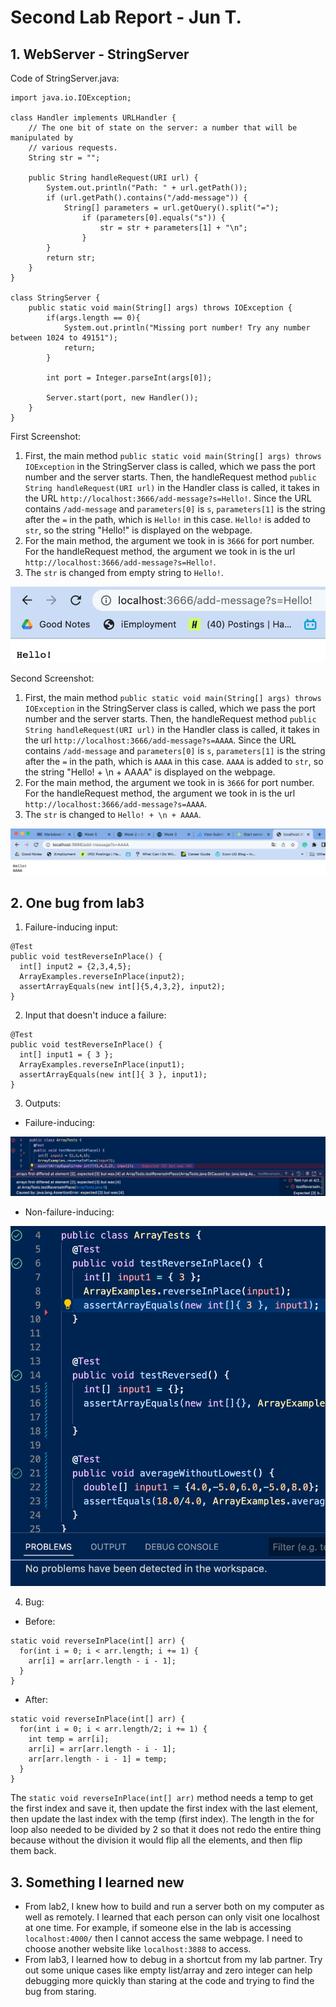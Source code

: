 # Second Lab Report - Jun T.
## 1. WebServer - StringServer
Code of StringServer.java:
```
import java.io.IOException;

class Handler implements URLHandler {
    // The one bit of state on the server: a number that will be manipulated by
    // various requests.
    String str = "";

    public String handleRequest(URI url) {
        System.out.println("Path: " + url.getPath());
        if (url.getPath().contains("/add-message")) {
            String[] parameters = url.getQuery().split("=");
                if (parameters[0].equals("s")) {
                    str = str + parameters[1] + "\n";
                }
        }
        return str;
    }
}

class StringServer {
    public static void main(String[] args) throws IOException {
        if(args.length == 0){
            System.out.println("Missing port number! Try any number between 1024 to 49151");
            return;
        }

        int port = Integer.parseInt(args[0]);

        Server.start(port, new Handler());
    }
}
```

First Screenshot:
1. First, the main method `public static void main(String[] args) throws IOException` in the StringServer class is called, which we pass the port number and the server starts. Then, the handleRequest method `public String handleRequest(URI url)` in the Handler class is called, it takes in the URL `http://localhost:3666/add-message?s=Hello!`. Since the URL contains `/add-message` and `parameters[0]` is `s`, `parameters[1]` is the string after the `=` in the path, which is `Hello!` in this case. `Hello!` is added to `str`, so the string "Hello!" is displayed on the webpage. 
2. For the main method, the argument we took in is `3666` for port number. For the handleRequest method, the argument we took in is the url `http://localhost:3666/add-message?s=Hello!`.
3. The `str` is changed from empty string to `Hello!`.

![Image](FirstScreenshot.png)

Second Screenshot:
1. First, the main method `public static void main(String[] args) throws IOException` in the StringServer class is called, which we pass the port number and the server starts. Then, the handleRequest method `public String handleRequest(URI url)` in the Handler class is called, it takes in the url `http://localhost:3666/add-message?s=AAAA`. Since the URL contains `/add-message` and `parameters[0]` is `s`, `parameters[1]` is the string after the `=` in the path, which is `AAAA` in this case. `AAAA` is added to `str`, so the string "Hello! + \n + AAAA" is displayed on the webpage. 
2. For the main method, the argument we took in is `3666` for port number. For the handleRequest method, the argument we took in is the url `http://localhost:3666/add-message?s=AAAA`.
3. The `str` is changed to `Hello! + \n + AAAA`.

![Image](SecondScreenshot.png)

## 2. One bug from lab3
1. Failure-inducing input:
```
@Test 
public void testReverseInPlace() {
  int[] input2 = {2,3,4,5};
  ArrayExamples.reverseInPlace(input2);
  assertArrayEquals(new int[]{5,4,3,2}, input2);
}
```

2. Input that doesn't induce a failure:
```
@Test 
public void testReverseInPlace() {
  int[] input1 = { 3 };
  ArrayExamples.reverseInPlace(input1);
  assertArrayEquals(new int[]{ 3 }, input1);
}
```

3. Outputs:
  * Failure-inducing:
  
  ![Image](FailureInput.png)
  
  * Non-failure-inducing:
  
  ![Image](Nonfailure.png)
  
4. Bug:
  * Before:
```
static void reverseInPlace(int[] arr) {
  for(int i = 0; i < arr.length; i += 1) {
    arr[i] = arr[arr.length - i - 1];
  }
}
```
  * After:
```
static void reverseInPlace(int[] arr) {
  for(int i = 0; i < arr.length/2; i += 1) {
    int temp = arr[i];
    arr[i] = arr[arr.length - i - 1];
    arr[arr.length - i - 1] = temp;
  }
}
```
The `static void reverseInPlace(int[] arr)` method needs a temp to get the first index and save it, then update the first index with the last element, then update the last index with the temp (first index). The length in the for loop also needed to be divided by 2 so that it does not redo the entire thing because without the division it would flip all the elements, and then flip them back. 

## 3. Something I learned new
* From lab2, I knew how to build and run a server both on my computer as well as remotely. I learned that each person can only visit one localhost at one time. For example, if someone else in the lab is accessing `localhost:4000/` then I cannot access the same webpage. I need to choose another website like `localhost:3888` to access.
* From lab3, I learned how to debug in a shortcut from my lab partner. Try out some unique cases like empty list/array and zero integer can help debugging more quickly than staring at the code and trying to find the bug from staring.
